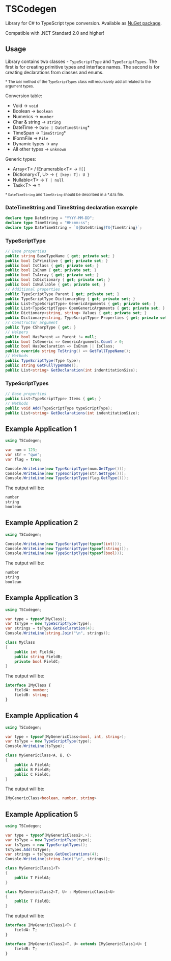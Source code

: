 # TSCodegen

Library for C# to TypeScript type conversion. Available as [NuGet package](https://www.nuget.org/packages/TSCodegen/).

Compatible with .NET Standard 2.0 and higher!

## Usage

Library contains two classes - `TypeScriptType` and `TypeScriptTypes`. The first is for creating primitive types and interface names. The second is for creating declarations from classes and enums.

<sub>\* The `Add` method of the `TypeScriptTypes` class will recursively add all related to the argument types.</sub>

Conversion table:

- Void → `void`
- Boolean → `boolean`
- Numerics → `number`
- Char & string → `string`
- DateTime → `Date | DateTimeString`\*
- TimeSpan → `TimeString`\*
- IFormFile → `File`
- Dynamic types → `any`
- All other types → `unknown`

Generic types:

- Array\<T\> / IEnumerable\<T\> → `T[]`
- Dictionary\<T, U\> → `{ [key: T]: U }`
- Nullable\<T\> → `T | null`
- Task\<T\> → `T`

<sub>\* `DateTimeString` and `TimeString` should be described in a \*.d.ts file.</sub>

### DateTimeString and TimeString declaration example

```TypeScript
declare type DateString = "YYYY-MM-DD";
declare type TimeString = "HH:mm:ss";
declare type DateTimeString = `${DateString}T${TimeString}`;
```

### TypeScriptType

```C#
// Base properties
public string BaseTypeName { get; private set; }
public bool IsPrimitive { get; private set; }
public bool IsClass { get; private set; }
public bool IsEnum { get; private set; }
public bool IsArray { get; private set; }
public bool IsDictionary { get; private set; }
public bool IsNullable { get; private set; }
// Additional properties
public TypeScriptType Parent { get; private set; }
public TypeScriptType DictionaryKey { get; private set; }
public List<TypeScriptType> GenericArguments { get; private set; }
public List<TypeScriptType> OpenGenericArguments { get; private set; }
public Dictionary<string, string> Values { get; private set; }
public Dictionary<string, TypeScriptType> Properties { get; private set; }
// Constructor argument
public Type CSharpType { get; }
// Helpers
public bool HasParent => Parent != null;
public bool IsGeneric => GenericArguments.Count > 0;
public bool HasDeclaration => IsEnum || IsClass;
public override string ToString() => GetFullTypeName();
// Methods
public TypeScriptType(Type type);
public string GetFullTypeName();
public List<string> GetDeclaration(int indentitationSize);
```

### TypeScriptTypes

```C#
// Base properties
public List<TypeScriptType> Items { get; }
// Methods
public void Add(TypeScriptType typeScriptType);
public List<string> GetDeclarations(int indentitationSize);
```

## Example Application 1

```C#
using TSCodegen;

var num = 123;
var str = "qwe";
var flag = true;

Console.WriteLine(new TypeScriptType(num.GetType()));
Console.WriteLine(new TypeScriptType(str.GetType()));
Console.WriteLine(new TypeScriptType(flag.GetType()));
```

The output will be:

```TypeScript
number
string
boolean
```

## Example Application 2

```C#
using TSCodegen;

Console.WriteLine(new TypeScriptType(typeof(int)));
Console.WriteLine(new TypeScriptType(typeof(string)));
Console.WriteLine(new TypeScriptType(typeof(bool)));
```

The output will be:

```TypeScript
number
string
boolean
```

## Example Application 3

```C#
using TSCodegen;

var type = typeof(MyClass);
var tsType = new TypeScriptType(type);
var strings = tsType.GetDeclaration(4);
Console.WriteLine(string.Join("\n", strings));

class MyClass
{
    public int FieldA;
    public string FieldB;
    private bool FieldC;
}
```

The output will be:

```TypeScript
interface IMyClass {
    fieldA: number;
    fieldB: string;
}
```

## Example Application 4

```C#
using TSCodegen;

var type = typeof(MyGenericClass<bool, int, string>);
var tsType = new TypeScriptType(type);
Console.WriteLine(tsType);

class MyGenericClass<A, B, C>
{
    public A FieldA;
    public B FieldB;
    public C FieldC;
}
```

The output will be:

```TypeScript
IMyGenericClass<boolean, number, string>
```

## Example Application 5

```C#
using TSCodegen;

var type = typeof(MyGenericClass2<,>);
var tsType = new TypeScriptType(type);
var tsTypes = new TypeScriptTypes();
tsTypes.Add(tsType);
var strings = tsTypes.GetDeclarations(4);
Console.WriteLine(string.Join("\n", strings));

class MyGenericClass1<T>
{
    public T FieldA;
}

class MyGenericClass2<T, U> : MyGenericClass1<U>
{
    public T FieldB;
}
```

The output will be:

```TypeScript
interface IMyGenericClass1<T> {
    fieldA: T;
}

interface IMyGenericClass2<T, U> extends IMyGenericClass1<U> {
    fieldB: T;
}
```
